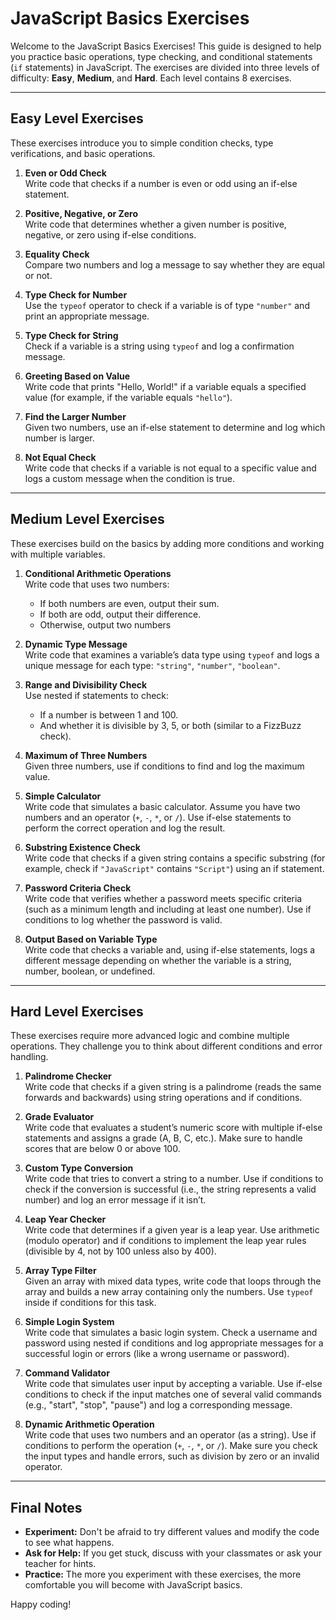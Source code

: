 # JavaScript Basics Exercises

Welcome to the JavaScript Basics Exercises! This guide is designed to help you practice basic operations, type checking, and conditional statements (`if` statements) in JavaScript. The exercises are divided into three levels of difficulty: **Easy**, **Medium**, and **Hard**. Each level contains 8 exercises.

---

## Easy Level Exercises

These exercises introduce you to simple condition checks, type verifications, and basic operations.

1. **Even or Odd Check**  
   Write code that checks if a number is even or odd using an if-else statement.

2. **Positive, Negative, or Zero**  
   Write code that determines whether a given number is positive, negative, or zero using if-else conditions.

3. **Equality Check**  
   Compare two numbers and log a message to say whether they are equal or not.

4. **Type Check for Number**  
   Use the `typeof` operator to check if a variable is of type `"number"` and print an appropriate message.

5. **Type Check for String**  
   Check if a variable is a string using `typeof` and log a confirmation message.

6. **Greeting Based on Value**  
   Write code that prints "Hello, World!" if a variable equals a specified value (for example, if the variable equals `"hello"`).

7. **Find the Larger Number**  
   Given two numbers, use an if-else statement to determine and log which number is larger.

8. **Not Equal Check**  
   Write code that checks if a variable is not equal to a specific value and logs a custom message when the condition is true.

---

## Medium Level Exercises

These exercises build on the basics by adding more conditions and working with multiple variables.

1. **Conditional Arithmetic Operations**  
   Write code that uses two numbers:
   - If both numbers are even, output their sum.
   - If both are odd, output their difference.
   - Otherwise, output two numbers

2. **Dynamic Type Message**  
   Write code that examines a variable’s data type using `typeof` and logs a unique message for each type: `"string"`, `"number"`, `"boolean"`.

3. **Range and Divisibility Check**  
   Use nested if statements to check:
   - If a number is between 1 and 100.
   - And whether it is divisible by 3, 5, or both (similar to a FizzBuzz check).

4. **Maximum of Three Numbers**  
   Given three numbers, use if conditions to find and log the maximum value.

5. **Simple Calculator**  
   Write code that simulates a basic calculator. Assume you have two numbers and an operator (`+`, `-`, `*`, or `/`). Use if-else statements to perform the correct operation and log the result.

6. **Substring Existence Check**  
   Write code that checks if a given string contains a specific substring (for example, check if `"JavaScript"` contains `"Script"`) using an if statement.

7. **Password Criteria Check**  
   Write code that verifies whether a password meets specific criteria (such as a minimum length and including at least one number). Use if conditions to log whether the password is valid.

8. **Output Based on Variable Type**  
   Write code that checks a variable and, using if-else statements, logs a different message depending on whether the variable is a string, number, boolean, or undefined.

---

## Hard Level Exercises

These exercises require more advanced logic and combine multiple operations. They challenge you to think about different conditions and error handling.

1. **Palindrome Checker**  
   Write code that checks if a given string is a palindrome (reads the same forwards and backwards) using string operations and if conditions.

2. **Grade Evaluator**  
   Write code that evaluates a student’s numeric score with multiple if-else statements and assigns a grade (A, B, C, etc.). Make sure to handle scores that are below 0 or above 100.

3. **Custom Type Conversion**  
   Write code that tries to convert a string to a number. Use if conditions to check if the conversion is successful (i.e., the string represents a valid number) and log an error message if it isn’t.

4. **Leap Year Checker**  
   Write code that determines if a given year is a leap year. Use arithmetic (modulo operator) and if conditions to implement the leap year rules (divisible by 4, not by 100 unless also by 400).

5. **Array Type Filter**  
   Given an array with mixed data types, write code that loops through the array and builds a new array containing only the numbers. Use `typeof` inside if conditions for this task.

6. **Simple Login System**  
   Write code that simulates a basic login system. Check a username and password using nested if conditions and log appropriate messages for a successful login or errors (like a wrong username or password).

7. **Command Validator**  
   Write code that simulates user input by accepting a variable. Use if-else conditions to check if the input matches one of several valid commands (e.g., "start", "stop", "pause") and log a corresponding message.

8. **Dynamic Arithmetic Operation**  
   Write code that uses two numbers and an operator (as a string). Use if conditions to perform the operation (`+`, `-`, `*`, or `/`). Make sure you check the input types and handle errors, such as division by zero or an invalid operator.

---

## Final Notes

- **Experiment:** Don't be afraid to try different values and modify the code to see what happens.
- **Ask for Help:** If you get stuck, discuss with your classmates or ask your teacher for hints.
- **Practice:** The more you experiment with these exercises, the more comfortable you will become with JavaScript basics.

Happy coding!
